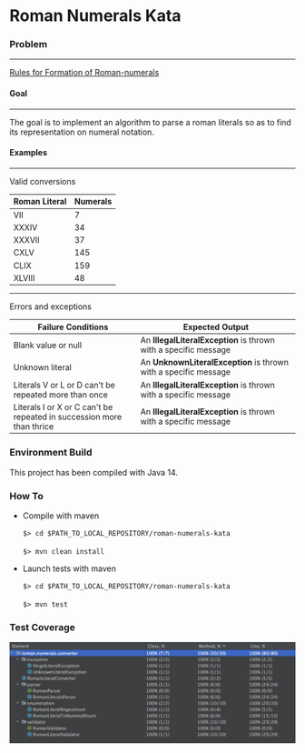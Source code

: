 # Roman Numerals Kata

### Problem

---

[Rules for Formation of Roman-numerals](https://www.math-only-math.com/rules-for-formation-of-roman-numerals.html)

#### Goal

---
The goal is to implement an algorithm to parse a roman literals so as to find its representation on numeral notation.

#### Examples

---
Valid conversions


| Roman Literal | Numerals    |
|---------------|-------------|
| VII  	        | 7	          |
| XXXIV  	      | 34          |
| XXXVII  	     | 37	         |
| CXLV  	       | 145	        |
| CLIX  	       | 159	        |
| XLVIII  	     | 48	         |

---
Errors and exceptions

| Failure Conditions                                                     | Expected Output                                                  |
|------------------------------------------------------------------------|------------------------------------------------------------------|
| Blank value or null	                                  | An **IllegalLiteralException** is thrown with a specific message |
| Unknown literal	                                                       | An **UnknownLiteralException** is thrown with a specific message |
| Literals V or L or D can't be repeated more than once	                 | An **IllegalLiteralException** is thrown with a specific message |
| Literals I or X or C can't be repeated in succession more than thrice  	 | An **IllegalLiteralException** is thrown with a specific message |


### Environment Build

This project has been compiled with Java 14.

### How To

- Compile with maven

    ```
    $> cd $PATH_TO_LOCAL_REPOSITORY/roman-numerals-kata
  
    $> mvn clean install
    ```

- Launch tests with maven

    ```
    $> cd $PATH_TO_LOCAL_REPOSITORY/roman-numerals-kata
  
    $> mvn test
    ```

### Test Coverage

![Tests Coverage](src/main/resources/test_coverage.png)